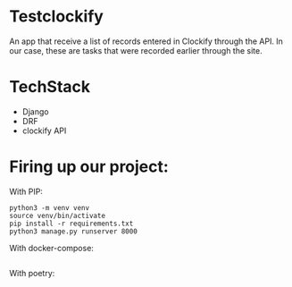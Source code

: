 # Testclockify
An app that receive a list of records entered in Clockify through the API. 
In our case, these are tasks that were recorded earlier through the site.

# TechStack 
- Django
- DRF
- clockify API

# Firing up our project:
With PIP:
```
python3 -m venv venv
source venv/bin/activate
pip install -r requirements.txt
python3 manage.py runserver 8000
```

With docker-compose:
```
```

With poetry:
```
```
